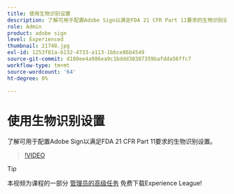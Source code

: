 ```yaml
---
title: 使用生物识别设置
description: 了解可用于配置Adobe Sign以满足FDA 21 CFR Part 11要求的生物识别设置
role: Admin
product: adobe sign
level: Experienced
thumbnail: 21748.jpg
exl-id: 1253f81a-6132-4733-a113-1bbce86b4549
source-git-commit: d180ee4a986ea9c1bddd30387359bafdda56ffc7
workflow-type: tm+mt
source-wordcount: '64'
ht-degree: 0%

---
```


# 使用生物识别设置

了解可用于配置Adobe Sign以满足FDA 21 CFR Part 11要求的生物识别设置。

>[!VIDEO](https://video.tv.adobe.com/v/21748?hidetitle=true)

>[!TIP]
>
>本视频为课程的一部分 [管理员的高级任务](https://experienceleague.adobe.com/?recommended=Sign-A-1-2020.1) 免费下载Experience League!
